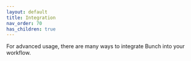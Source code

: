 ```yaml
---
layout: default
title: Integration
nav_order: 70
has_children: true
---
```

For advanced usage, there are many ways to integrate Bunch into your workflow.
